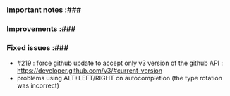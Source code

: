 ### Important notes :###


### Improvements :###


### Fixed issues :###

- #219 : force github update to accept only v3 version of the github API : https://developer.github.com/v3/#current-version
- problems using ALT+LEFT/RIGHT on autocompletion (the type rotation was incorrect)